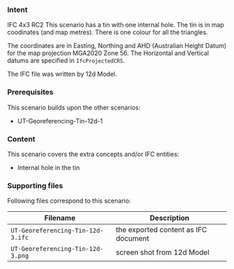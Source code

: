 
### Intent

IFC 4x3 RC2
This scenario has a tin with one internal hole.
The tin is in map coodinates (and map metres).
There is one colour for all the triangles. 

The coordinates are in Easting, Northing and AHD (Australian Height Datum) for the map projection MGA2020 Zone 56.
The Horizontal and Vertical datums are specified in `IfcProjectedCRS`.

The IFC file was written by 12d Model. 

### Prerequisites

This scenario builds upon the other scenarios:

- UT-Georeferencing-Tin-12d-1

### Content

This scenario covers the extra concepts and/or IFC entities:

- Internal hole in the tin


### Supporting files

Following files correspond to this scenario:

| Filename                             | Description                               |
|--------------------------------------|-------------------------------------------|
| `UT-Georeferencing-Tin-12d-3.ifc` | the exported content as IFC document      |
| `UT-Georeferencing-Tin-12d-3.png` | screen shot from 12d Model                |


